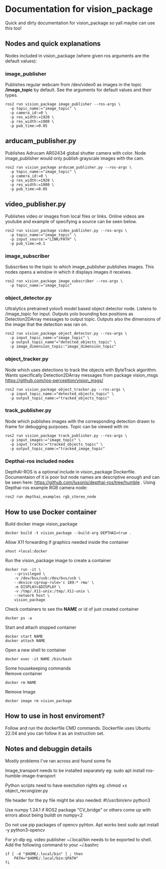 # Documentation for vision_package
Quick and dirty documentation for vision_package so yall maybe can use this too! 
## Nodes and quick explanations

Nodes included in vision_package (where given ros arguments are the default values):

### image_publisher
Publishes regular webcam from /dev/video0 as images in the topic **/image_topic** by default. See the arguments for default values and their types.
``` 
ros2 run vision_package image_publisher --ros-args \
  -p topic_name:="image_topic" \
  -p camera_id:=0 \
  -p res_width:=1920 \
  -p res_width:=1080 \
  -p pub_time:=0.05
```
## arducam_publisher.py
Publishes Adrucam AR02434 global shutter camera with color. Node image_publisher would only publish grayscale images with the cam. 
```
ros2 run vision_package arducam_publisher.py --ros-args \
  -p topic_name:="image_topic" \
  -p camera_id:=0 \
  -p res_width:=1920 \
  -p res_width:=1080 \
  -p pub_time:=0.05
```

## video_publisher.py
Publishes video or images from local files or links. Online videos are youtube and example of specifying a source can be seen below.  
``` 
ros2 run vision_package video_publisher.py --ros-args \
  -p topic_name:="image_topic" \
  -p input_source:="LINK/PATH" \
  -p pub_time:=0.1
```
### image_subscriber
Subscribes to the topic to which image_publisher publishes images. This nodes opens a window in which it displays images it receives. 
``` 
ros2 run vision_package image_subscriber --ros-args \
  -p topic_name:="image_topic"
```
### object_detector.py
Ultralytics pretrained yolov5 model based object detector node. Listens to /image_topic for input. Outputs yolo bounding box positions as Detection2DArray messages to output topic. Outputs also the dimensions of the image that the detection was ran on.   
``` 
ros2 run vision_package object_detector.py --ros-args \
  -p input_topic_name:="image_topic" \
  -p output_topic_name"="detected_objects_topic" \ 
  -p image_dimension_topic:"image_dimension_topic"
```
### object_tracker.py
Node which uses detections to track the objects with ByteTrack algorithm. Wants specifically Detection2DArray messages from package vision_msgs https://github.com/ros-perception/vision_msgs/ 
```
ros2 run vision_package object_tracker.py --ros-args \
  -p input_topic_name:="detected_objects_topic" \
  -p output_topic_name:="tracked_objects_topic"
```
### track_publisher.py
Node which publishes images with the corresponding detection drawn to frame for debugging purposes. Topic can be viewed with im 
```
ros2 run vision_package track_publisher.py --ros-args \ 
  -p input_images:="image_topic" \
  -p input_tracks:="tracked_objects_topic" \
  -p output_topic_name:="tracked_image_topic"
```

### Depthai-ros included nodes
DepthAI-ROS is a optional include  in vision_package Dockerfile. Documentaion of it is poor but node names are descriptive enough and can be seen here: https://github.com/luxonis/depthai-ros/tree/humble .
Using Depthai-ros example RGB camera node:
```
ros2 run depthai_examples rgb_stereo_node
```

## How to use Docker container

Build docker image vision_package 
```
docker build -t vision_package --build-arg DEPTHAI=true .
```
Allow X11 forwarding if graphics needed inside the container
```
xhost +local:docker
```
Run the vision_package image to create a container
```
docker run -it \
    --privileged \
    -v /dev/bus/usb:/dev/bus/usb \
    --device-cgroup-rule='c 189:* rmw' \
    -e DISPLAY=$DISPLAY \
    -v /tmp/.X11-unix:/tmp/.X11-unix \
    --network host \
    vision_package
```
Check containers to see the **NAME** or id of just created container 
```
docker ps -a
```
Start and attach stopped container
```
docker start NAME
docker attach NAME
```

Open a new shell to container
```
docker exec -it NAME /bin/bash
```
Some housekeeping commands \
Remove container
```
docker rm NAME
```
Remove Image
```
docker image rm vision_package
```

## How to use in host enviroment?

Follow and run the dockerfile CMD commands. Dockerfile uses Ubuntu 22.04 and you can follow it as an instruction set.  


## Notes and debuggin details
Mostly problems I've ran across and found some fix

Image_transport needs to be installed separately eg: 
sudo apt install ros-humble-image-transport

Python scripts need to have exectution rights eg:
chmod +x object_recongizer.py

file header for the py file might be also needed: 
#!/usr/bin/env python3

Use numpy 1.24.1 if ROS2 package "CV_bridge" or others come up with errors about being buildt on numpy<2

Do not use pip packages of opencv pyhton. Apt works best
sudo apt install -y python3-opencv

For yt-dlp eg. video publisher ~/.local/bin needs to be exported to shell. Add the following command to your ~/.bashrc
```
if [ -d "$HOME/.local/bin" ] ; then
    PATH="$HOME/.local/bin:$PATH"
fi
```
